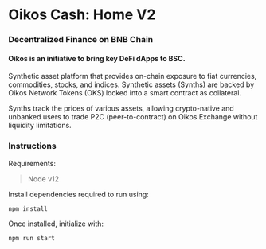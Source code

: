 # Oikos Cash: Home V2

### Decentralized Finance on BNB Chain

#### Oikos is an initiative to bring key DeFi dApps to BSC.

Synthetic asset platform that provides on-chain exposure to fiat currencies, commodities, stocks, and indices. Synthetic assets (Synths) are backed by Oikos Network Tokens (OKS) locked into a smart contract as collateral.

Synths track the prices of various assets, allowing crypto-native and unbanked users to trade P2C (peer-to-contract) on Oikos Exchange without liquidity limitations.

### Instructions

Requirements:

> Node v12

Install dependencies required to run using:

```
npm install
```

Once installed, initialize with:

```
npm run start
```
